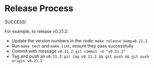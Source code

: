 # Release Process

SUCCESS!

For example, to release v0.21.2:
- Update the version numbers in the code: `make release bump=0.21.2`
- Run `make test` and `make lint`, ensure they pass successfully 
- Commit with message `v0.21.2`: `git commit -m "v0.21.2"`
- Tag and push as `v0.21.2`: `git tag v0.21.2 && git push && git push origin v0.21.2`
